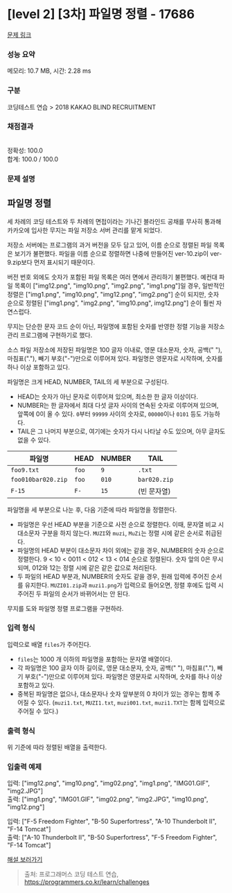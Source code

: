 # [level 2] [3차] 파일명 정렬 - 17686 

[문제 링크](https://school.programmers.co.kr/learn/courses/30/lessons/17686) 

### 성능 요약

메모리: 10.7 MB, 시간: 2.28 ms

### 구분

코딩테스트 연습 > 2018 KAKAO BLIND RECRUITMENT

### 채점결과

<br/>정확성: 100.0<br/>합계: 100.0 / 100.0

### 문제 설명

<h2 style="user-select: auto;">파일명 정렬</h2>

<p style="user-select: auto;">세 차례의 코딩 테스트와 두 차례의 면접이라는 기나긴 블라인드 공채를 무사히 통과해 카카오에 입사한 무지는 파일 저장소 서버 관리를 맡게 되었다.</p>

<p style="user-select: auto;">저장소 서버에는 프로그램의 과거 버전을 모두 담고 있어, 이름 순으로 정렬된 파일 목록은 보기가 불편했다. 파일을 이름 순으로 정렬하면 나중에 만들어진 ver-10.zip이 ver-9.zip보다 먼저 표시되기 때문이다.</p>

<p style="user-select: auto;">버전 번호 외에도 숫자가 포함된 파일 목록은 여러 면에서 관리하기 불편했다. 예컨대 파일 목록이 ["img12.png", "img10.png", "img2.png", "img1.png"]일 경우, 일반적인 정렬은 ["img1.png", "img10.png", "img12.png", "img2.png"] 순이 되지만, 숫자 순으로 정렬된 ["img1.png", "img2.png", "img10.png", img12.png"] 순이 훨씬 자연스럽다.</p>

<p style="user-select: auto;">무지는 단순한 문자 코드 순이 아닌, 파일명에 포함된 숫자를 반영한 정렬 기능을 저장소 관리 프로그램에 구현하기로 했다.</p>

<p style="user-select: auto;">소스 파일 저장소에 저장된 파일명은 100 글자 이내로, 영문 대소문자, 숫자, 공백(" "), 마침표("."), 빼기 부호("-")만으로 이루어져 있다. 파일명은 영문자로 시작하며, 숫자를 하나 이상 포함하고 있다.</p>

<p style="user-select: auto;">파일명은 크게 HEAD, NUMBER, TAIL의 세 부분으로 구성된다.</p>

<ul style="user-select: auto;">
<li style="user-select: auto;">HEAD는 숫자가 아닌 문자로 이루어져 있으며, 최소한 한 글자 이상이다. </li>
<li style="user-select: auto;">NUMBER는 한 글자에서 최대 다섯 글자 사이의 연속된 숫자로 이루어져 있으며, 앞쪽에 0이 올 수 있다. <code style="user-select: auto;">0</code>부터 <code style="user-select: auto;">99999</code> 사이의 숫자로, <code style="user-select: auto;">00000</code>이나 <code style="user-select: auto;">0101</code> 등도 가능하다.</li>
<li style="user-select: auto;">TAIL은 그 나머지 부분으로, 여기에는 숫자가 다시 나타날 수도 있으며, 아무 글자도 없을 수 있다.</li>
</ul>
<table class="table" style="user-select: auto;">
        <thead style="user-select: auto;"><tr style="user-select: auto;">
<th style="user-select: auto;">파일명</th>
<th style="user-select: auto;">HEAD</th>
<th style="user-select: auto;">NUMBER</th>
<th style="user-select: auto;">TAIL</th>
</tr>
</thead>
        <tbody style="user-select: auto;"><tr style="user-select: auto;">
<td style="user-select: auto;"><code style="user-select: auto;">foo9.txt</code></td>
<td style="user-select: auto;"><code style="user-select: auto;">foo</code></td>
<td style="user-select: auto;"><code style="user-select: auto;">9</code></td>
<td style="user-select: auto;"><code style="user-select: auto;">.txt</code></td>
</tr>
<tr style="user-select: auto;">
<td style="user-select: auto;"><code style="user-select: auto;">foo010bar020.zip</code></td>
<td style="user-select: auto;"><code style="user-select: auto;">foo</code></td>
<td style="user-select: auto;"><code style="user-select: auto;">010</code></td>
<td style="user-select: auto;"><code style="user-select: auto;">bar020.zip</code></td>
</tr>
<tr style="user-select: auto;">
<td style="user-select: auto;"><code style="user-select: auto;">F-15</code></td>
<td style="user-select: auto;"><code style="user-select: auto;">F-</code></td>
<td style="user-select: auto;"><code style="user-select: auto;">15</code></td>
<td style="user-select: auto;">(빈 문자열)</td>
</tr>
</tbody>
      </table>
<p style="user-select: auto;">파일명을 세 부분으로 나눈 후, 다음 기준에 따라 파일명을 정렬한다.</p>

<ul style="user-select: auto;">
<li style="user-select: auto;">파일명은 우선 HEAD 부분을 기준으로 사전 순으로 정렬한다. 이때, 문자열 비교 시 대소문자 구분을 하지 않는다. <code style="user-select: auto;">MUZI</code>와 <code style="user-select: auto;">muzi</code>, <code style="user-select: auto;">MuZi</code>는 정렬 시에 같은 순서로 취급된다.</li>
<li style="user-select: auto;">파일명의 HEAD 부분이 대소문자 차이 외에는 같을 경우, NUMBER의 숫자 순으로 정렬한다. 9 &lt; 10 &lt; 0011 &lt; 012 &lt; 13 &lt; 014 순으로 정렬된다. 숫자 앞의 0은 무시되며, 012와 12는 정렬 시에 같은 같은 값으로 처리된다.</li>
<li style="user-select: auto;">두 파일의 HEAD 부분과, NUMBER의 숫자도 같을 경우, 원래 입력에 주어진 순서를 유지한다. <code style="user-select: auto;">MUZI01.zip</code>과 <code style="user-select: auto;">muzi1.png</code>가 입력으로 들어오면, 정렬 후에도 입력 시 주어진 두 파일의 순서가 바뀌어서는 안 된다.</li>
</ul>

<p style="user-select: auto;">무지를 도와 파일명 정렬 프로그램을 구현하라.</p>

<h3 style="user-select: auto;">입력 형식</h3>

<p style="user-select: auto;">입력으로 배열 <code style="user-select: auto;">files</code>가 주어진다.</p>

<ul style="user-select: auto;">
<li style="user-select: auto;"><code style="user-select: auto;">files</code>는 1000 개 이하의 파일명을 포함하는 문자열 배열이다.</li>
<li style="user-select: auto;">각 파일명은 100 글자 이하 길이로, 영문 대소문자, 숫자, 공백(" "), 마침표("."), 빼기 부호("-")만으로 이루어져 있다. 파일명은 영문자로 시작하며, 숫자를 하나 이상 포함하고 있다.</li>
<li style="user-select: auto;">중복된 파일명은 없으나, 대소문자나 숫자 앞부분의 0 차이가 있는 경우는 함께 주어질 수 있다. (<code style="user-select: auto;">muzi1.txt</code>, <code style="user-select: auto;">MUZI1.txt</code>, <code style="user-select: auto;">muzi001.txt</code>, <code style="user-select: auto;">muzi1.TXT</code>는 함께 입력으로 주어질 수 있다.)</li>
</ul>

<h3 style="user-select: auto;">출력 형식</h3>

<p style="user-select: auto;">위 기준에 따라 정렬된 배열을 출력한다.</p>

<h3 style="user-select: auto;">입출력 예제</h3>

<p style="user-select: auto;">입력: ["img12.png", "img10.png", "img02.png", "img1.png", "IMG01.GIF", "img2.JPG"]<br style="user-select: auto;">
출력: ["img1.png", "IMG01.GIF", "img02.png", "img2.JPG", "img10.png", "img12.png"]</p>

<p style="user-select: auto;">입력: ["F-5 Freedom Fighter", "B-50 Superfortress", "A-10 Thunderbolt II", "F-14 Tomcat"]<br style="user-select: auto;">
출력: ["A-10 Thunderbolt II", "B-50 Superfortress", "F-5 Freedom Fighter", "F-14 Tomcat"]</p>

<p style="user-select: auto;"><a href="http://tech.kakao.com/2017/11/14/kakao-blind-recruitment-round-3/" target="_blank" rel="noopener" style="user-select: auto;">해설 보러가기</a></p>


> 출처: 프로그래머스 코딩 테스트 연습, https://programmers.co.kr/learn/challenges